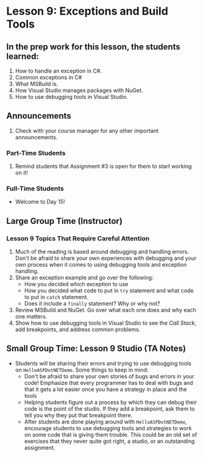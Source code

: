 # Lesson 9: Exceptions and Build Tools

## In the prep work for this lesson, the students learned:

1. How to handle an exception in C#.
1. Common exceptions in C#
1. What MSBuild is.
1. How Visual Studio manages packages with NuGet.
1. How to use debugging tools in Visual Studio.

## Announcements

1. Check with your course manager for any other important announcements.

### Part-Time Students
1. Remind students that Assignment #3 is open for them to start working on it!

### Full-Time Students
* Welcome to Day 15!

## Large Group Time (Instructor)

### Lesson 9 Topics That Require Careful Attention

1. Much of the reading is based around debugging and handling errors. Don't be afraid to share your own experiences with debugging and your own process when it comes to using debugging tools and exception handling.
1. Share an exception example and go over the following:
   * How you decided which exception to use
   * How you decided what code to put in ``try`` statement and what code to put in ``catch`` statement.
   * Does it include a ``finally`` statement? Why or why not?
1. Review MSBuild and NuGet. Go over what each one does and why each one matters.
1. Show how to use debugging tools in Visual Studio to see the *Call Stack*, add breakpoints, and address common problems.

## Small Group Time: Lesson 9 Studio (TA Notes)

* Students will be sharing their errors and trying to use debugging tools on ``HelloASPDotNETDemo``. Some things to keep in mind:
   * Don't be afraid to share your own stories of bugs and errors in your code! Emphasize that every programmer has to deal with bugs and that it gets a lot easier once you have a strategy in place and the tools 
   * Helping students figure out a process by which they can debug their code is the point of the studio. If they add a breakpoint, ask them to tell you why they put that breakpoint there.
   * After students are done playing around with ``HelloASPDotNETDemo``, encourage students to use debugging tools and strategies to work on some code that is giving them trouble. This could be an old set of exercises that they never quite got right, a studio, or an outstanding assignment.